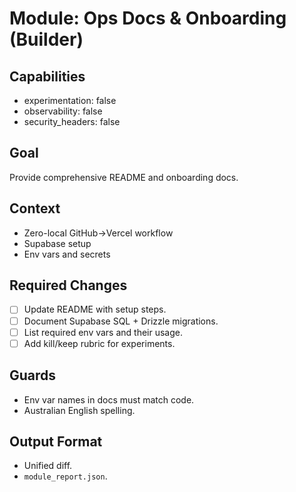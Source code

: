 # Module: Ops Docs & Onboarding (Builder)

## Capabilities
- experimentation: false
- observability: false
- security_headers: false

## Goal
Provide comprehensive README and onboarding docs.

## Context
- Zero-local GitHub→Vercel workflow
- Supabase setup
- Env vars and secrets

## Required Changes
- [ ] Update README with setup steps.
- [ ] Document Supabase SQL + Drizzle migrations.
- [ ] List required env vars and their usage.
- [ ] Add kill/keep rubric for experiments.

## Guards
- Env var names in docs must match code.
- Australian English spelling.

## Output Format
- Unified diff.
- `module_report.json`.
